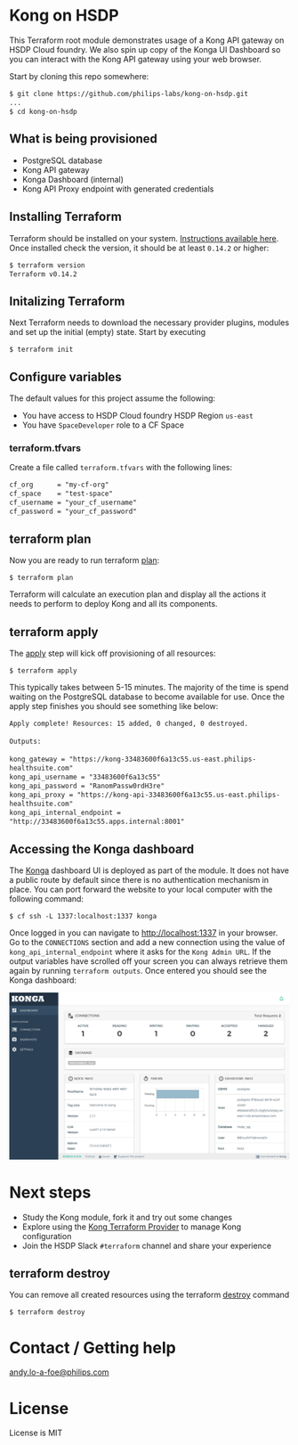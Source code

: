 # Kong on HSDP
This Terraform root module demonstrates usage of a Kong API gateway
on HSDP Cloud foundry. We also spin up copy of the Konga UI Dashboard so you can interact with the Kong API gateway using your web browser.

Start by cloning this repo somewhere:

```shell
$ git clone https://github.com/philips-labs/kong-on-hsdp.git
...
$ cd kong-on-hsdp
```

## What is being provisioned

- PostgreSQL database
- Kong API gateway
- Konga Dashboard (internal)
- Kong API Proxy endpoint with generated credentials

## Installing Terraform
Terraform should be installed on your system. [Instructions available here](https://learn.hashicorp.com/tutorials/terraform/install-cli). Once installed check the version, it should be at least `0.14.2` or higher:

```shell
$ terraform version
Terraform v0.14.2
```

## Initalizing Terraform
Next Terraform needs to download the necessary provider plugins, modules and set up the initial (empty) state. Start by executing

```shell
$ terraform init
```

## Configure variables
The default values for this project assume the following:
* You have access to HSDP Cloud foundry HSDP Region `us-east`
* You have `SpaceDeveloper` role to a CF Space

### terraform.tfvars
Create a file called `terraform.tfvars` with the following lines:

```hcl
cf_org      = "my-cf-org"
cf_space    = "test-space"
cf_username = "your_cf_username"
cf_password = "your_cf_password"
```

## terraform plan
Now you are ready to run terraform [plan](https://www.terraform.io/docs/commands/plan.html):

```shell
$ terraform plan
```

Terraform will calculate an execution plan and display all the actions it needs to perform to deploy Kong and all its components.

## terraform apply
The [apply](https://www.terraform.io/docs/commands/apply.html) step will kick off provisioning of all resources:

```shell
$ terraform apply
```

This typically
takes between 5-15 minutes. The majority of the time is spend waiting on the PostgreSQL database to become available for use.
Once the apply step finishes you should see something like below:

```shell
Apply complete! Resources: 15 added, 0 changed, 0 destroyed.

Outputs:

kong_gateway = "https://kong-33483600f6a13c55.us-east.philips-healthsuite.com"
kong_api_username = "33483600f6a13c55"
kong_api_password = "RanomPassw0rdH3re"
kong_api_proxy = "https://kong-api-33483600f6a13c55.us-east.philips-healthsuite.com"
kong_api_internal_endpoint = "http://33483600f6a13c55.apps.internal:8001"
```
## Accessing the Konga dashboard
The [Konga](https://github.com/pantsel/konga) dashboard UI is deployed as part of the module. It does not have a public route by default since there is no authentication mechanism in place. You can port forward the website to your local computer with the following command:

```shell
$ cf ssh -L 1337:localhost:1337 konga
```

Once logged in you can navigate to [http://localhost:1337](http://localhost:1337) in your browser. Go to the `CONNECTIONS` section and add a new connection using the value of `kong_api_internal_endpoint` where it asks for the `Kong Admin URL`. If the output variables have scrolled off your screen you can always retrieve them again by running `terraform outputs`. Once entered you should see the Konga dashboard:

![konga](resources/konga.png)

# Next steps
* Study the Kong module, fork it and try out some changes
* Explore using the [Kong Terraform Provider](https://registry.terraform.io/providers/philips-labs/kong/latest) to manage Kong configuration
* Join the HSDP Slack `#terraform` channel and share your experience

## terraform destroy
You can remove all created resources using the terraform [destroy](https://www.terraform.io/docs/commands/destroy.html) command

```shell
$ terraform destroy
```
# Contact / Getting help

andy.lo-a-foe@philips.com

# License

License is MIT
